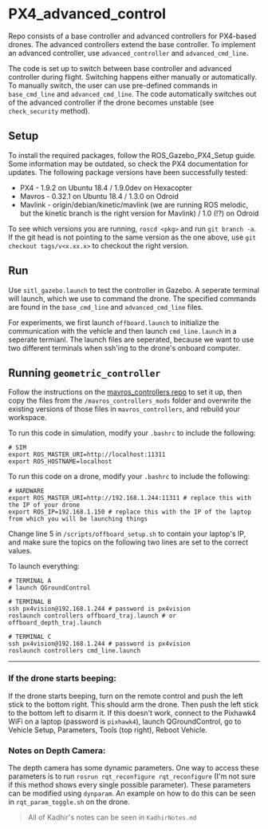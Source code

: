 # PX4_advanced_control

Repo consists of a base controller and advanced controllers for PX4-based drones. The advanced controllers extend the base controller. To implement an advanced controller, use `advanced_controller` and `advanced_cmd_line`. 

The code is set up to switch between base controller and advanced controller during flight. Switching happens either manually or automatically. To manually switch, the user can use pre-defined commands in `base_cmd_line` and `advanced_cmd_line`. The code automatically switches out of the advanced controller if the drone becomes unstable (see `check_security` method).

## Setup

To install the required packages, follow the ROS_Gazebo_PX4_Setup guide. Some information may be outdated, so check the PX4 documentation for updates. The following package versions have been successfully tested:

* PX4 - 1.9.2 on Ubuntu 18.4 / 1.9.0dev on Hexacopter
* Mavros - 0.32.1 on Ubuntu 18.4 / 1.3.0 on Odroid
* Mavlink - origin/debian/kinetic/mavlink (we are running ROS melodic, but the kinetic branch is the right version for Mavlink) / 1.0 (!?) on Odroid

To see which versions you are running, `roscd <pkg>` and run `git branch -a`. If the git head is not pointing to the same version as the one above, use `git checkout tags/v<x.xx.x>` to checkout the right version.


## Run

Use `sitl_gazebo.launch` to  test the controller in Gazebo. A seperate terminal will launch, which we use to command the drone. The specified commands are found in the `base_cmd_line` and `advanced_cmd_line` files. 

For experiments, we first launch `offboard.launch` to initialize the communication with the vehicle and then launch `cmd_line.launch` in a seperate termianl. The launch files are seperated, because we want to use two different terminals when ssh'ing to the drone's onboard computer.

## Running `geometric_controller`

Follow the instructions on the [mavros_controllers repo](https://github.com/Jaeyoung-Lim/mavros_controllers) to set it up, then copy the files from the `/mavros_controllers_mods` folder and overwrite the existing versions of those files in `mavros_controllers`, and rebuild your workspace.

To run this code in simulation, modify your `.bashrc` to include the following:

```
# SIM
export ROS_MASTER_URI=http://localhost:11311
export ROS_HOSTNAME=localhost
```

To run this code on a drone, modify your `.bashrc` to include the following:

```
# HARDWARE
export ROS_MASTER_URI=http://192.168.1.244:11311 # replace this with the IP of your drone
export ROS_IP=192.168.1.150 # replace this with the IP of the laptop from which you will be launching things
```

Change line 5 in `/scripts/offboard_setup.sh` to contain your laptop's IP, and make sure the topics on the following two lines are set to the correct values.

To launch everything:
```
# TERMINAL A
# launch QGroundControl
```
```
# TERMINAL B
ssh px4vision@192.168.1.244 # password is px4vision
roslaunch controllers offboard_traj.launch # or offboard_depth_traj.launch
```
```
# TERMINAL C
ssh px4vision@192.168.1.244 # password is px4vision
roslaunch controllers cmd_line.launch
```

<hr>

### If the drone starts beeping:
If the drone starts beeping, turn on the remote control and push the left stick to the bottom right. This should arm the drone. Then push the left stick to the bottom left to disarm it. If this doesn't work, connect to the Pixhawk4 WiFi on a laptop (password is `pixhawk4`), launch QGroundControl, go to Vehicle Setup, Parameters, Tools (top right), Reboot Vehicle.

### Notes on Depth Camera:
The depth camera has some dynamic parameters. One way to access these parameters is to run `rosrun rqt_reconfigure rqt_reconfigure` (I'm not sure if this method shows every single possible parameter). These parameters can be modified using `dynparam`. An example on how to do this can be seen in `rqt_param_toggle.sh` on the drone.

> All of Kadhir's notes can be seen in `KadhirNotes.md`

<!-- Setting up new drone  -->